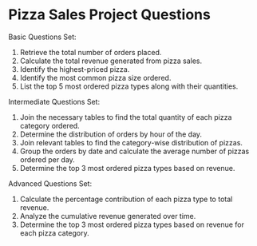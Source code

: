 # Pizza Sales Project Questions

Basic Questions Set:  
1. Retrieve the total number of orders placed.  
2. Calculate the total revenue generated from pizza sales.  
3. Identify the highest-priced pizza.  
4. Identify the most common pizza size ordered.  
5. List the top 5 most ordered pizza types along with their quantities.

Intermediate Questions Set:  
1. Join the necessary tables to find the total quantity of each pizza category ordered.  
2. Determine the distribution of orders by hour of the day.  
3. Join relevant tables to find the category-wise distribution of pizzas.  
4. Group the orders by date and calculate the average number of pizzas ordered per day.  
5. Determine the top 3 most ordered pizza types based on revenue.  

Advanced Questions Set:  
1. Calculate the percentage contribution of each pizza type to total revenue.  
2. Analyze the cumulative revenue generated over time.  
3. Determine the top 3 most ordered pizza types based on revenue for each pizza category.  
